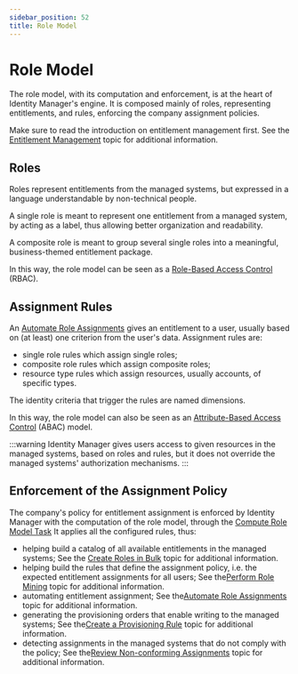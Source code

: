 ```yaml
---
sidebar_position: 52
title: Role Model
---
```


# Role Model

The role model, with its computation and enforcement, is at the heart of Identity Manager's engine. It is composed mainly of roles, representing entitlements, and rules, enforcing the company assignment policies.

Make sure to read the introduction on entitlement management first. See the [Entitlement Management](../../introduction-guide/overview/entitlement-management/index "Entitlement Management") topic for additional information.

## Roles

Roles represent entitlements from the managed systems, but expressed in a language understandable by non-technical people.

A single role is meant to represent one entitlement from a managed system, by acting as a label, thus allowing better organization and readability.

A composite role is meant to group several single roles into a meaningful, business-themed entitlement package.

In this way, the role model can be seen as a [Role-Based Access Control](https://en.wikipedia.org/wiki/Role-based_access_control) (RBAC).

## Assignment Rules

An [Automate Role Assignments](../../user-guide/optimize/assignment-automation/automate-role-assignment/index) gives an entitlement to a user, usually based on (at least) one criterion from the user's data. Assignment rules are:

* single role rules which assign single roles;
* composite role rules which assign composite roles;
* resource type rules which assign resources, usually accounts, of specific types.

The identity criteria that trigger the rules are named dimensions.

In this way, the role model can also be seen as an [Attribute-Based Access Control](https://en.wikipedia.org/wiki/Attribute-based_access_control) (ABAC) model.

:::warning
Identity Manager gives users access to given resources in the managed systems, based on roles and rules, but it does not override the managed systems' authorization mechanisms.
:::

## Enforcement of the Assignment Policy

The company's policy for entitlement assignment is enforced by Identity Manager with the computation of the role model, through the [Compute Role Model Task](../toolkit/xml-configuration/jobs/tasks/server/computerolemodeltask/index "ComputeRoleModelTask") It applies all the configured rules, thus:

* helping build a catalog of all available entitlements in the managed systems; See the [Create Roles in Bulk](../../user-guide/set-up/single-roles-catalog-creation/role-naming-rule-creation/index) topic for additional information.
* helping build the rules that define the assignment policy, i.e. the expected entitlement assignments for all users; See the[Perform Role Mining](../../user-guide/optimize/assignment-automation/role-mining/index "Perform Role Mining") topic for additional information.
* automating entitlement assignment; See the[Automate Role Assignments](../../user-guide/optimize/assignment-automation/automate-role-assignment/index) topic for additional information.
* generating the provisioning orders that enable writing to the managed systems; See the[Create a Provisioning Rule](../../user-guide/set-up/provisioning-rule-creation/index) topic for additional information.
* detecting assignments in the managed systems that do not comply with the policy; See the[Review Non-conforming Assignments](../../user-guide/administrate/non-conforming-assignment-review/index "Review Non-conforming Assignments") topic for additional information.